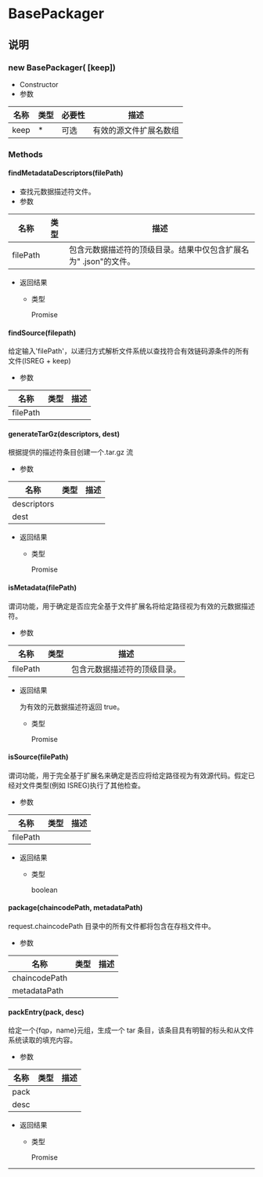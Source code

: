 # BasePackager

## 说明

### new BasePackager( [keep])

- Constructor
- 参数

| 名称 | 类型 | 必要性 | 描述                   |
| ---- | ---- | ------ | ---------------------- |
| keep | \*   | 可选   | 有效的源文件扩展名数组 |

### Methods

#### findMetadataDescriptors(filePath)

- 查找元数据描述符文件。
- 参数

| 名称     | 类型 | 描述                                                             |
| -------- | ---- | ---------------------------------------------------------------- |
| filePath |      | 包含元数据描述符的顶级目录。结果中仅包含扩展名为" .json"的文件。 |

- 返回结果

  - 类型

    Promise

#### findSource(filepath)

给定输入'filePath'，以递归方式解析文件系统以查找符合有效链码源条件的所有文件(ISREG + keep)

- 参数

| 名称     | 类型 | 描述 |
| -------- | ---- | ---- |
| filePath |      |      |

#### generateTarGz(descriptors, dest)

根据提供的描述符条目创建一个.tar.gz 流

- 参数

| 名称        | 类型 | 描述 |
| ----------- | ---- | ---- |
| descriptors |      |      |
| dest        |      |      |

- 返回结果

  - 类型

    Promise

#### isMetadata(filePath)

谓词功能，用于确定是否应完全基于文件扩展名将给定路径视为有效的元数据描述符。

- 参数

| 名称     | 类型 | 描述                         |
| -------- | ---- | ---------------------------- |
| filePath |      | 包含元数据描述符的顶级目录。 |

- 返回结果

  为有效的元数据描述符返回 true。

  - 类型

    Promise

#### isSource(filePath)

谓词功能，用于完全基于扩展名来确定是否应将给定路径视为有效源代码。假定已经对文件类型(例如 ISREG)执行了其他检查。

- 参数

| 名称     | 类型 | 描述 |
| -------- | ---- | ---- |
| filePath |      |      |

- 返回结果

  - 类型

    boolean

#### package(chaincodePath, metadataPath)

request.chaincodePath 目录中的所有文件都将包含在存档文件中。

- 参数

| 名称          | 类型 | 描述 |
| ------------- | ---- | ---- |
| chaincodePath |      |      |
| metadataPath  |      |      |

#### packEntry(pack, desc)

给定一个{fqp，name}元组，生成一个 tar 条目，该条目具有明智的标头和从文件系统读取的填充内容。

- 参数

| 名称 | 类型 | 描述 |
| ---- | ---- | ---- |
| pack |      |      |
| desc |      |      |

- 返回结果

  - 类型

    Promise

---
